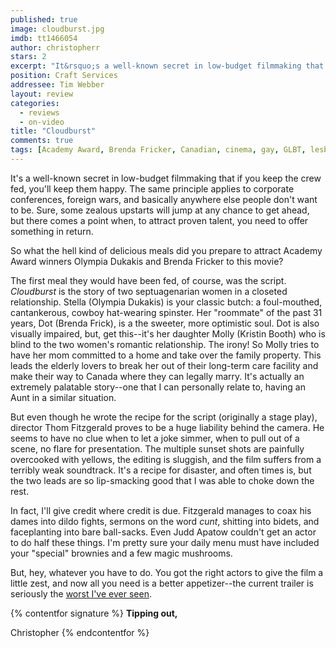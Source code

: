 ```yaml
---
published: true
image: cloudburst.jpg
imdb: tt1466054
author: christopherr
stars: 2
excerpt: "It&rsquo;s a well-known secret in low-budget filmmaking that if you keep the crew fed, you&rsquo;ll keep them happy. The same principle applies to corporate conferences, foreign wars, and basically anywhere else people don&rsquo;t want to be. Sure, some zealous upstarts will jump at any chance to get ahead, but there comes a point when, to attract proven talent, you need to offer something in return. "
position: Craft Services
addressee: Tim Webber
layout: review
categories: 
  - reviews
  - on-video
title: "Cloudburst"
comments: true
tags: [Academy Award, Brenda Fricker, Canadian, cinema, gay, GLBT, lesbian, Letters, Olympia Dukakis, queer, winner]
---
```

It's a well-known secret in low-budget filmmaking that if you keep the crew fed, you'll keep them happy. The same principle applies to corporate conferences, foreign wars, and basically anywhere else people don't want to be. Sure, some zealous upstarts will jump at any chance to get ahead, but there comes a point when, to attract proven talent, you need to offer something in return.  

So what the hell kind of delicious meals did you prepare to attract Academy Award winners Olympia Dukakis and Brenda Fricker to this movie?

The first meal they would have been fed, of course, was the script. _Cloudburst_ is the story of two septuagenarian women in a closeted relationship. Stella (Olympia Dukakis) is your classic butch: a foul-mouthed, cantankerous, cowboy hat-wearing spinster. Her "roommate" of the past 31 years, Dot (Brenda Frick), is a the sweeter, more optimistic soul. Dot is also visually impaired, but, get this--it's her daughter Molly (Kristin Booth) who is blind to the two women's romantic relationship. The irony! So Molly tries to have her mom committed to a home and take over the family property. This leads the elderly lovers to break her out of their long-term care facility and make their way to Canada where they can legally marry. It's actually an extremely palatable story--one that I can personally relate to, having an Aunt in a similar situation.

But even though he wrote the recipe for the script (originally a stage play), director Thom Fitzgerald proves to be a huge liability behind the camera.  He seems to have no clue when to let a joke simmer, when to pull out of a scene, no flare for presentation. The multiple sunset shots are painfully overcooked with yellows, the editing is sluggish, and the film suffers from a terribly weak soundtrack. It's a recipe for disaster, and often times is, but the two leads are so lip-smacking good that I was able to choke down the rest.

In fact, I'll give credit where credit is due. Fitzgerald manages to coax his dames into dildo fights, sermons on the word _cunt_, shitting into bidets, and faceplanting into bare ball-sacks. Even Judd Apatow couldn't get an actor to do half these things. I'm pretty sure your daily menu must have included your "special" brownies and a few magic mushrooms.

But, hey, whatever you have to do. You got the right actors to give the film a little zest, and now all you need is a better appetizer--the current trailer is seriously the [worst I've ever seen][1].

   [1]: http://www.youtube.com/watch?feature=player_embedded&v=Ce-6-SX_6dQ#!

{% contentfor signature %}
**Tipping out,**

Christopher
{% endcontentfor %}